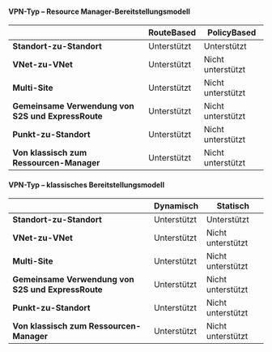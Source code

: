 #### <a name="vpn-type---resource-manager-deployment-model"></a>VPN-Typ – Resource Manager-Bereitstellungsmodell
|  | **RouteBased** | **PolicyBased** |
| --- | --- | --- |
| **Standort-zu-Standort** |Unterstützt |Unterstützt |
| **VNet-zu-VNet** |Unterstützt |Nicht unterstützt |
| **Multi-Site** |Unterstützt |Nicht unterstützt |
| **Gemeinsame Verwendung von S2S und ExpressRoute** |Unterstützt |Nicht unterstützt |
| **Punkt-zu-Standort** |Unterstützt |Nicht unterstützt |
| **Von klassisch zum Ressourcen-Manager** |Unterstützt |Nicht unterstützt |

#### <a name="vpn-type---classic-deployment-model"></a>VPN-Typ – klassisches Bereitstellungsmodell
|  | **Dynamisch** | **Statisch** |
| --- | --- | --- |
| **Standort-zu-Standort** |Unterstützt |Unterstützt |
| **VNet-zu-VNet** |Unterstützt |Nicht unterstützt |
| **Multi-Site** |Unterstützt |Nicht unterstützt |
| **Gemeinsame Verwendung von S2S und ExpressRoute** |Unterstützt |Nicht unterstützt |
| **Punkt-zu-Standort** |Unterstützt |Nicht unterstützt |
| **Von klassisch zum Ressourcen-Manager** |Unterstützt |Nicht unterstützt |



<!--HONumber=Nov16_HO3-->


